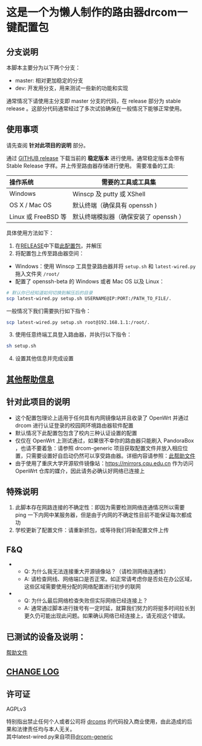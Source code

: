 # 这是一个为懒人制作的路由器drcom一键配置包
## 分支说明
本脚本主要分为以下两个分支：
- master: 相对更加稳定的分支
- dev: 开发用分支，用来测试一些新的功能和实现

通常情况下请使用主分支即 master 分支的代码，在 release 部分为 stable release 。这部分代码通常经过了多次试验确保在一般情况下能够正常使用。

## 使用事项
请先查阅 **针对此项目的说明** 部分。</br>

通过 [GITHUB release](https://github.com/purefkh/CQU_drcom/releases) 下载当前的 **稳定版本** 进行使用。通常稳定版本会带有 Stable Release 字样。并上传至路由器存储进行使用。
需要准备的工具:

|操作系统|需要的工具或工具集|
|:--|---|
| Windows | Winscp 及 putty 或 XShell |
| OS X / Mac OS |默认终端（确保具有 openssh )|
| Linux 或 FreeBSD 等|默认终端模拟器（确保安装了 openssh ）|

具体使用方法如下：
1. 在[RELEASE](https://github.com/purefkh/CQU_drcom/releases)中下载[此配置包](https://github.com/purefkh/CQU_drcom/releases/tag/v2.2.4.1b)，并解压
2. 将配置包上传至路由器空间：
 - Windows：使用 Winscp 工具登录路由器并将 `setup.sh` 和 `latest-wired.py` 拖入文件夹 `/root/`
 - 配置了 openssh-beta 的 Windows 或者 Mac OS 以及 Linux：
  ```bash
  # 默认你已经知道如何切换到解压后的目录
  scp latest-wired.py setup.sh USERNAME@IP:PORT:/PATH_TO_FILE/.
  ```
  一般情况下我们需要执行如下指令：
  ```bash
  scp latest-wired.py setup.sh root@192.168.1.1:/root/.
  ```
3. 使用任意终端工具登入路由器，并执行以下指令：
```bash
sh setup.sh
```
4. 设置其他信息并完成设置

## [其他帮助信息](https://github.com/purefkh/CQU_drcom/tree/master/DOCS/DOCS.md)

## 针对此项目的说明
- 这个配置包理论上适用于任何具有内网镜像站并且收录了 OpenWrt 并通过 drcom 进行认证登录的校园网环境路由器软件配置
- 默认情况下此配置包包含了校内三种认证设置的配置
- 仅仅在 OpenWrt 上测试通过，如果很不幸你的路由器只能刷入 PandoraBox ，也请不要着急：请参照 drcom-generic 项目获取配置文件并放入相应位置，只需要设置好自启动仍然可以享受路由器。详细内容请参照：[此帮助文件](https://github.com/purefkh/CQU_drcom/tree/master/DOCS/TESTED.md)
- 由于使用了重庆大学开源软件镜像站：https://mirrors.cqu.edu.cn 作为访问 OpenWrt 仓库的媒介，因此请务必确认好网络已连接上

## **特殊说明**
1. 此脚本存在网路连接的不确定性：即因为需要检测网络连通情况所以需要 ping 一下内网中某服务器，但是由于内网的不确定性目前不能保证每次都成功
2. 学校更新了配置文件：请重新抓包，或等待我们将新配置文件上传

## F&Q
- - Q: 为什么我无法连接重大开源镜像站？（请检测网络连通性）
  - A: 请检查网线、网络端口是否正常。如正常请考虑你是否处在办公区域，这些区域需要使用分配的网络配置进行初步的联网
- - Q: 为什么最后网络检查失败但实际网络已经连接上？
  - A: 通常通过脚本进行拨号有一定时延，就算我们努力的将挺多时间拉长到更久仍可能出现此问题。如果确认网络已经连接上，请无视这个错误。

## 已测试的设备及说明：
[帮助文件](https://github.com/purefkh/CQU_drcom/tree/master/DOCS/TESTED.md)

## [CHANGE LOG](https://github.com/purefkh/CQU_drcom/tree/master/CHANGELOG/changelog.md)

## 许可证

AGPLv3

特别指出禁止任何个人或者公司将 [drcoms](http://github.com/drcoms/) 的代码投入商业使用，由此造成的后果和法律责任均与本人无关。
</br>
其中latest-wired.py来自项目[drcom-generic](https://github.com/drcoms/drcom-generic)
